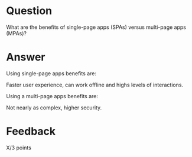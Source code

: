 # Question

What are the benefits of single-page apps (SPAs) versus multi-page apps (MPAs)?

# Answer

Using single-page apps benefits are:

Faster user experience, can work offline and highs levels of interactions.

Using a multi-page apps benefits are:

Not nearly as complex, higher security.

# Feedback

X/3 points